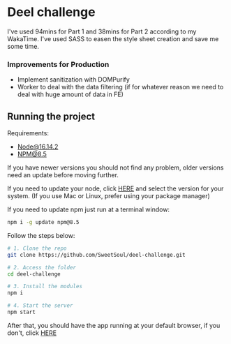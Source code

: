 # Deel challenge

I've used 94mins for Part 1 and 38mins for Part 2 according to my WakaTime. I've used SASS to easen the style sheet creation and save me some time.

### Improvements for Production
- Implement sanitization with DOMPurify
- Worker to deal with the data filtering (if for whatever reason we need to deal with huge amount of data in FE)

## Running the project

Requirements:
- Node@16.14.2
- NPM@8.5

If you have newer versions you should not find any problem, older versions need an update before moving further.

If you need to update your node, click [HERE](https://nodejs.org/dist/v16.14.2/) and select the version for your system. (If you use Mac or Linux, prefer using your package manager)

If you need to update npm just run at a terminal window:

```cmd
npm i -g update npm@8.5
```

Follow the steps below:

```bash
# 1. Clone the repo
git clone https://github.com/SweetSoul/deel-challenge.git

# 2. Access the folder
cd deel-challenge

# 3. Install the modules
npm i

# 4. Start the server
npm start
```

After that, you should have the app running at your default browser, if you don't, click [HERE](http://localhost:3000)
